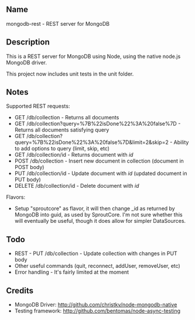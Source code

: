 Name
----

mongodb-rest - REST server for MongoDB

Description
-----------

This is a REST server for MongoDB using Node, using the native node.js MongoDB driver.

This project now includes unit tests in the unit folder.

Notes
-----

Supported REST requests:

* GET /db/collection - Returns all documents
* GET /db/collection?query=%7B%22isDone%22%3A%20false%7D - Returns all documents satisfying query
* GET /db/collection?query=%7B%22isDone%22%3A%20false%7D&limit=2&skip=2 - Ability to add options to query (limit, skip, etc)
* GET /db/collection/id - Returns document with _id_
* POST /db/collection - Insert new document in collection (document in POST body)
* PUT /db/collection/id - Update document with _id_ (updated document in PUT body)
* DELETE /db/collection/id - Delete document with _id_

Flavors:

* Setup "sproutcore" as flavor, it will then change _id as returned by MongoDB into guid, as used by SproutCore. I'm not sure whether this will eventually be useful, though it does allow for simpler DataSources.

Todo
----

* REST - PUT /db/collection - Update collection with changes in PUT body
* Other useful commands (quit, reconnect, addUser, removeUser, etc)
* Error handling - It's fairly limited at the moment

Credits
-------

* MongoDB Driver: http://github.com/christkv/node-mongodb-native
* Testing framework: http://github.com/bentomas/node-async-testing